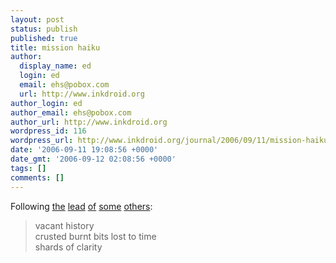 ```yaml
---
layout: post
status: publish
published: true
title: mission haiku
author:
  display_name: ed
  login: ed
  email: ehs@pobox.com
  url: http://www.inkdroid.org
author_login: ed
author_email: ehs@pobox.com
author_url: http://www.inkdroid.org
wordpress_id: 116
wordpress_url: http://www.inkdroid.org/journal/2006/09/11/mission-haiku/
date: '2006-09-11 19:08:56 +0000'
date_gmt: '2006-09-12 02:08:56 +0000'
tags: []
comments: []
---
```


<p>Following <a href="http://www.lackoftalent.org/michael/blog/2006/09/11/mission-haiku-or-memetic-conformity/">the</a> <a href="http://www.ibiblio.org/bess/?p=42">lead</a> <a href="http://web.archive.org/web/20080720181359/http://cavlec.yarinareth.net/archives/2006/09/07/mission-haiku/">of</a> <a href="http://web.archive.org/web/20081121003554/http://weblog.kevinclarke.info/2006/09/11/mission-haiku/">some</a> <a href="http://web.archive.org/web/20100711134958/http://rochellejustrochelle.typepad.com/copilot/2006/09/exercise_missio.html">others</a>:</p>
<blockquote><p>
vacant history<br />
crusted burnt bits lost to time<br />
shards of clarity
</p></blockquote>
